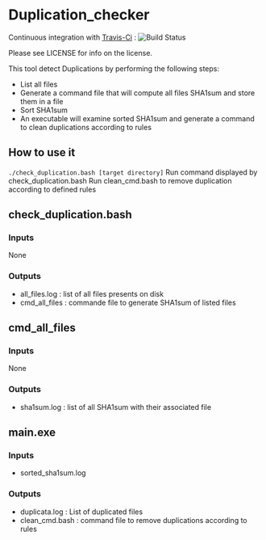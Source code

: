 # Duplication_checker

Continuous integration with [Travis-Ci](https://travis-ci.org/quicky2000/duplication_checker) : ![Build Status](https://travis-ci.org/quicky2000/duplication_checker.svg?branch=master)

Please see LICENSE for info on the license.

This tool detect Duplications by performing the following steps:
* List all files
* Generate a command file that will compute all files SHA1sum and store them in a file
* Sort SHA1sum
* An executable will examine sorted SHA1sum and generate a command to clean duplications according to rules

## How to use it

`./check_duplication.bash [target directory]`
Run command displayed by check_duplication.bash
Run clean_cmd.bash to remove duplication according to defined rules

## check_duplication.bash

### Inputs

None

### Outputs

* all_files.log : list of all files presents on disk 
* cmd_all_files : commande file to generate SHA1sum of listed files

## cmd_all_files

### Inputs

None

### Outputs

* sha1sum.log : list of all SHA1sum with their associated file

## main.exe

### Inputs

* sorted_sha1sum.log

### Outputs

* duplicata.log : List of duplicated files
* clean_cmd.bash : command file to remove duplications according to rules

